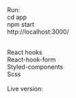 Run:<br>
cd app<br>
npm start<br>
http://localhost:3000/

<br>
React hooks<br>
React-hook-form<br>
Styled-components<br>
Scss


<br>
<br>
Live version:


